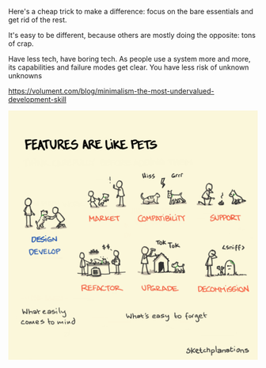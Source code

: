 ---
---

Here's a cheap trick to make a difference: focus on the bare essentials and get rid of the rest.

It's easy to be different, because others are mostly doing the opposite: tons of crap.

Have less tech, have boring tech. As people use a system more and more, its capabilities and failure modes get clear. You have less risk of unknown unknowns

<https://volument.com/blog/minimalism-the-most-undervalued-development-skill>

![](/assets/static/img/features-as-pets.png)
